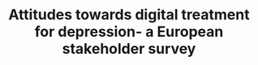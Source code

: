 --- 
abstract: '' 
authors: 
 - N Topooco
 -  H Riper
 -  R Araya
 -  M Berking
 -  M Brunn
 -  K Chevreul
 -  R Cieslak
 -  ...
doi: '' 
featured: false 
publication: '*Internet interventions*, 115' 
publication_short: '' 
publishDate: '2017-01-01' 
title: 'Attitudes towards digital treatment for depression- a European stakeholder survey' 
url_code: '' 
url_dataset: '' 
url_pdf: '' 
url_poster: '' 
url_project: '' 
url_slides: '' 
url_source: '' 
url_video: '' 
---